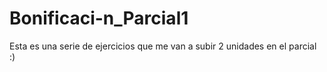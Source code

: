 # Bonificaci-n_Parcial1
Esta es una serie de ejercicios que me van a subir 2 unidades en el parcial :) 
